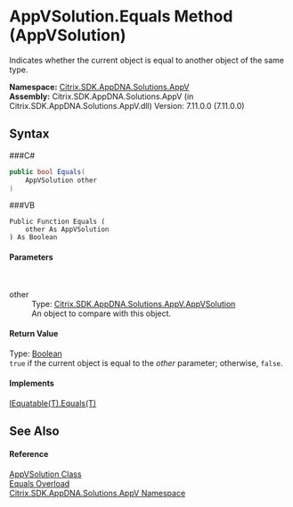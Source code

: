 # AppVSolution.Equals Method (AppVSolution)
 

Indicates whether the current object is equal to another object of the same type.

**Namespace:**&nbsp;<a href="N_Citrix_SDK_AppDNA_Solutions_AppV">Citrix.SDK.AppDNA.Solutions.AppV</a><br />**Assembly:**&nbsp;Citrix.SDK.AppDNA.Solutions.AppV (in Citrix.SDK.AppDNA.Solutions.AppV.dll) Version: 7.11.0.0 (7.11.0.0)

## Syntax

###C#
```csharp
public bool Equals(
	AppVSolution other
)
```

###VB
```vbnet
Public Function Equals ( 
	other As AppVSolution
) As Boolean
```


#### Parameters
&nbsp;<dl><dt>other</dt><dd>Type: <a href="T_Citrix_SDK_AppDNA_Solutions_AppV_AppVSolution">Citrix.SDK.AppDNA.Solutions.AppV.AppVSolution</a><br />An object to compare with this object.</dd></dl>

#### Return Value
Type: <a href="http://msdn2.microsoft.com/en-us/library/a28wyd50" target="_blank">Boolean</a><br />`true` if the current object is equal to the *other* parameter; otherwise, `false`.

#### Implements
<a href="http://msdn2.microsoft.com/en-us/library/ms131190" target="_blank">IEquatable(T).Equals(T)</a><br />

## See Also


#### Reference
<a href="T_Citrix_SDK_AppDNA_Solutions_AppV_AppVSolution">AppVSolution Class</a><br /><a href="Overload_Citrix_SDK_AppDNA_Solutions_AppV_AppVSolution_Equals">Equals Overload</a><br /><a href="N_Citrix_SDK_AppDNA_Solutions_AppV">Citrix.SDK.AppDNA.Solutions.AppV Namespace</a><br />